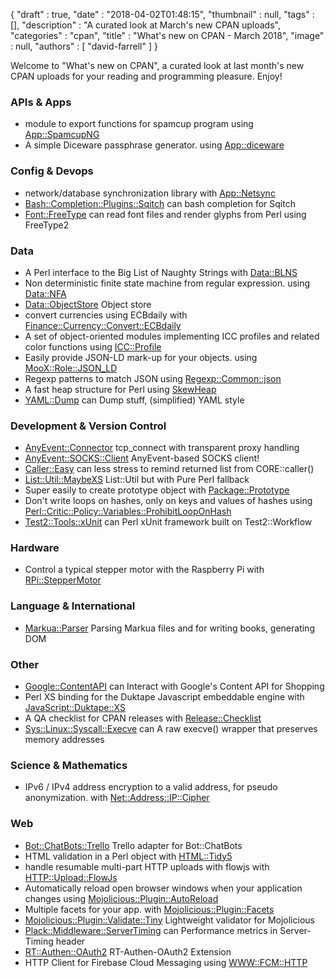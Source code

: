{
   "draft" : true,
   "date" : "2018-04-02T01:48:15",
   "thumbnail" : null,
   "tags" : [],
   "description" : "A curated look at March's new CPAN uploads",
   "categories" : "cpan",
   "title" : "What's new on CPAN - March 2018",
   "image" : null,
   "authors" : [
      "david-farrell"
   ]
}


Welcome to "What's new on CPAN", a curated look at last month's new CPAN uploads for your reading and programming pleasure. Enjoy!

### APIs & Apps
* module to export functions for spamcup program using [App::SpamcupNG](https://metacpan.org/pod/App::SpamcupNG)
* A simple Diceware passphrase generator. using [App::diceware](https://metacpan.org/pod/App::diceware)


### Config & Devops
* network/database synchronization library with [App::Netsync](https://metacpan.org/pod/App::Netsync)
* [Bash::Completion::Plugins::Sqitch](https://metacpan.org/pod/Bash::Completion::Plugins::Sqitch) can bash completion for Sqitch
* [Font::FreeType](https://metacpan.org/pod/Font::FreeType) can read font files and render glyphs from Perl using FreeType2


### Data
* A Perl interface to the Big List of Naughty Strings with [Data::BLNS](https://metacpan.org/pod/Data::BLNS)
* Non deterministic finite state machine from regular expression. using [Data::NFA](https://metacpan.org/pod/Data::NFA)
* [Data::ObjectStore](https://metacpan.org/pod/Data::ObjectStore) Object store
* convert currencies using ECBdaily with [Finance::Currency::Convert::ECBdaily](https://metacpan.org/pod/Finance::Currency::Convert::ECBdaily)
* A set of object-oriented modules implementing ICC profiles and related color functions using [ICC::Profile](https://metacpan.org/pod/ICC::Profile)
* Easily provide JSON-LD mark-up for your objects. using [MooX::Role::JSON_LD](https://metacpan.org/pod/MooX::Role::JSON_LD)
* Regexp patterns to match JSON using [Regexp::Common::json](https://metacpan.org/pod/Regexp::Common::json)
* A fast heap structure for Perl using [SkewHeap](https://metacpan.org/pod/SkewHeap)
* [YAML::Dump](https://metacpan.org/pod/YAML::Dump) can Dump stuff, (simplified) YAML style


### Development & Version Control
* [AnyEvent::Connector](https://metacpan.org/pod/AnyEvent::Connector) tcp_connect with transparent proxy handling
* [AnyEvent::SOCKS::Client](https://metacpan.org/pod/AnyEvent::SOCKS::Client) AnyEvent-based SOCKS client!
* [Caller::Easy](https://metacpan.org/pod/Caller::Easy) can less stress to remind returned list from CORE::caller()
* [List::Util::MaybeXS](https://metacpan.org/pod/List::Util::MaybeXS) List::Util but with Pure Perl fallback
* Super easily to create prototype object with [Package::Prototype](https://metacpan.org/pod/Package::Prototype)
* Don't write loops on hashes, only on keys and values of hashes using [Perl::Critic::Policy::Variables::ProhibitLoopOnHash](https://metacpan.org/pod/Perl::Critic::Policy::Variables::ProhibitLoopOnHash)
* [Test2::Tools::xUnit](https://metacpan.org/pod/Test2::Tools::xUnit) can Perl xUnit framework built on Test2::Workflow


### Hardware
* Control a typical stepper motor with the Raspberry Pi with [RPi::StepperMotor](https://metacpan.org/pod/RPi::StepperMotor)


### Language & International
* [Markua::Parser](https://metacpan.org/pod/Markua::Parser) Parsing Markua files and for writing books, generating DOM


### Other
* [Google::ContentAPI](https://metacpan.org/pod/Google::ContentAPI) can Interact with Google's Content API for Shopping
* Perl XS binding for the Duktape Javascript embeddable engine with [JavaScript::Duktape::XS](https://metacpan.org/pod/JavaScript::Duktape::XS)
* A QA checklist for CPAN releases with [Release::Checklist](https://metacpan.org/pod/Release::Checklist)
* [Sys::Linux::Syscall::Execve](https://metacpan.org/pod/Sys::Linux::Syscall::Execve) can A raw execve() wrapper that preserves memory addresses


### Science & Mathematics
* IPv6 / IPv4 address encryption to a valid address, for pseudo anonymization. with [Net::Address::IP::Cipher](https://metacpan.org/pod/Net::Address::IP::Cipher)


### Web
* [Bot::ChatBots::Trello](https://metacpan.org/pod/Bot::ChatBots::Trello) Trello adapter for Bot::ChatBots
* HTML validation in a Perl object with [HTML::Tidy5](https://metacpan.org/pod/HTML::Tidy5)
* handle resumable multi-part HTTP uploads with flowjs with [HTTP::Upload::FlowJs](https://metacpan.org/pod/HTTP::Upload::FlowJs)
* Automatically reload open browser windows when your application changes using [Mojolicious::Plugin::AutoReload](https://metacpan.org/pod/Mojolicious::Plugin::AutoReload)
* Multiple facets for your app. with [Mojolicious::Plugin::Facets](https://metacpan.org/pod/Mojolicious::Plugin::Facets)
* [Mojolicious::Plugin::Validate::Tiny](https://metacpan.org/pod/Mojolicious::Plugin::Validate::Tiny) Lightweight validator for Mojolicious
* [Plack::Middleware::ServerTiming](https://metacpan.org/pod/Plack::Middleware::ServerTiming) can Performance metrics in Server-Timing header
* [RT::Authen::OAuth2](https://metacpan.org/pod/RT::Authen::OAuth2) RT-Authen-OAuth2 Extension
* HTTP Client for Firebase Cloud Messaging using [WWW::FCM::HTTP](https://metacpan.org/pod/WWW::FCM::HTTP)


